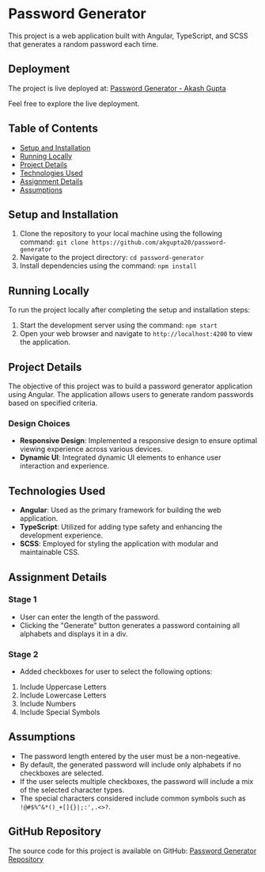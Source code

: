 # Password Generator

This project is a web application built with Angular, TypeScript, and SCSS that generates a random password each time.

## Deployment

The project is live deployed at: [Password Generator - Akash Gupta](https://akash-gupta-password-generator.netlify.app/)

Feel free to explore the live deployment.

## Table of Contents

- [Setup and Installation](#setup-and-installation)
- [Running Locally](#running-locally)
- [Project Details](#project-details)
- [Technologies Used](#technologies-used)
- [Assignment Details](#assignment-details)
- [Assumptions](#assumptions)

## Setup and Installation

1. Clone the repository to your local machine using the following command: `git clone https://github.com/akgupta20/password-generator`
2. Navigate to the project directory: `cd password-generator`
3. Install dependencies using the command: `npm install`

## Running Locally

To run the project locally after completing the setup and installation steps:

1. Start the development server using the command: `npm start`
2. Open your web browser and navigate to `http://localhost:4200` to view the application.

## Project Details

The objective of this project was to build a password generator application using Angular. The application allows users to generate random passwords based on specified criteria.

### Design Choices

- **Responsive Design**: Implemented a responsive design to ensure optimal viewing experience across various devices.
- **Dynamic UI**: Integrated dynamic UI elements to enhance user interaction and experience.

## Technologies Used

- **Angular**: Used as the primary framework for building the web application.
- **TypeScript**: Utilized for adding type safety and enhancing the development experience.
- **SCSS**: Employed for styling the application with modular and maintainable CSS.

## Assignment Details

### Stage 1

- User can enter the length of the password.
- Clicking the "Generate" button generates a password containing all alphabets and displays it in a div.

### Stage 2

- Added checkboxes for user to select the following options:
1. Include Uppercase Letters
2. Include Lowercase Letters
3. Include Numbers
4. Include Special Symbols


## Assumptions

- The password length entered by the user must be a non-negeative.
- By default, the generated password will include only alphabets if no checkboxes are selected.
- If the user selects multiple checkboxes, the password will include a mix of the selected character types.
- The special characters considered include common symbols such as `!@#$%^&*()_+[]{}|;:',.<>?`.

## GitHub Repository

The source code for this project is available on GitHub: [Password Generator Repository](https://github.com/akgupta20/password-generator)

